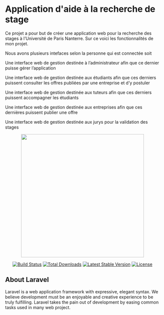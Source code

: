 <H1> Application d'aide à la recherche de stage </H1>
Ce projet a pour but de créer une application web pour la recherche des stages à l’Université de Paris Nanterre. Sur ce voici les fonctionnalités de mon projet.

Nous avons plusieurs intefaces selon la personne qui est connectée soit

<p>Une interface web de gestion destinée à l’administrateur afin que ce dernier puisse gérer l’application </p>
<p>Une interface web de gestion destinée aux étudiants afin que ces derniers puissent consulter les offres publiées par une entreprise et d’y postuler </p>
<p>Une interface web de gestion destinée aux tuteurs afin que ces derniers puissent accompagner les étudiants</p>
<p>Une interface web de gestion destinée aux entreprises afin que ces dernières puissent publier une offre </p>
<p>Une interface web de gestion destinée aux jurys pour la validation des stages </p>

<p align="center"><a href="https://laravel.com" target="_blank"><img src="https://raw.githubusercontent.com/laravel/art/master/logo-lockup/5%20SVG/2%20CMYK/1%20Full%20Color/laravel-logolockup-cmyk-red.svg" width="400"></a></p>

<p align="center">
<a href="https://travis-ci.org/laravel/framework"><img src="https://travis-ci.org/laravel/framework.svg" alt="Build Status"></a>
<a href="https://packagist.org/packages/laravel/framework"><img src="https://img.shields.io/packagist/dt/laravel/framework" alt="Total Downloads"></a>
<a href="https://packagist.org/packages/laravel/framework"><img src="https://img.shields.io/packagist/v/laravel/framework" alt="Latest Stable Version"></a>
<a href="https://packagist.org/packages/laravel/framework"><img src="https://img.shields.io/packagist/l/laravel/framework" alt="License"></a>
</p>

## About Laravel

Laravel is a web application framework with expressive, elegant syntax. We believe development must be an enjoyable and creative experience to be truly fulfilling. Laravel takes the pain out of development by easing common tasks used in many web project.
